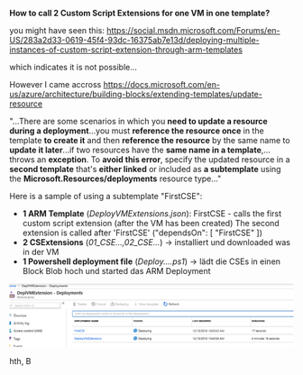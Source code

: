 **How to call 2 Custom Script Extensions for one VM in one template?**

you might have seen this:
<https://social.msdn.microsoft.com/Forums/en-US/283a2d33-0619-45f4-93dc-16375ab7e13d/deploying-multiple-instances-of-custom-script-extension-through-arm-templates>

which indicates it is not possible...

However I came accross <https://docs.microsoft.com/en-us/azure/architecture/building-blocks/extending-templates/update-resource>

"...There are some scenarios in which you **need to update a resource during a deployment**...you must **reference the resource once** in the template **to create it** and then **reference the resource** by the same name to **update it later**...if two resources have the **same name in a template**,... throws an **exception**. To **avoid this error**, specify the updated resource in a **second template** that's **either linked** or included as **a subtemplate** using the **Microsoft.Resources/deployments** resource type..."

Here is a sample of using a subtemplate "FirstCSE":
* **1 ARM Template** (_DeployVMExtensions.json_):
FirstCSE - calls the first custom script extension (after the VM has been created)
The second extension is called after 'FirstCSE' ("dependsOn": [            "FirstCSE"    ])
* **2 CSExtensions** (_01_CSE...,02_CSE..._) -> installiert und downloaded was in der VM
* **1 Powershell deployment file** (_Deploy....ps1_) -> lädt die CSEs in einen Block Blob hoch und started das ARM Deployment

![Deployment view in azure portal](https://github.com/bfrankMS/Azure/blob/master/ARM/MultipleCSEsInOneDeployment/DeployVMExtensions.PNG "Deployment view in azure portal")

hth,
B
